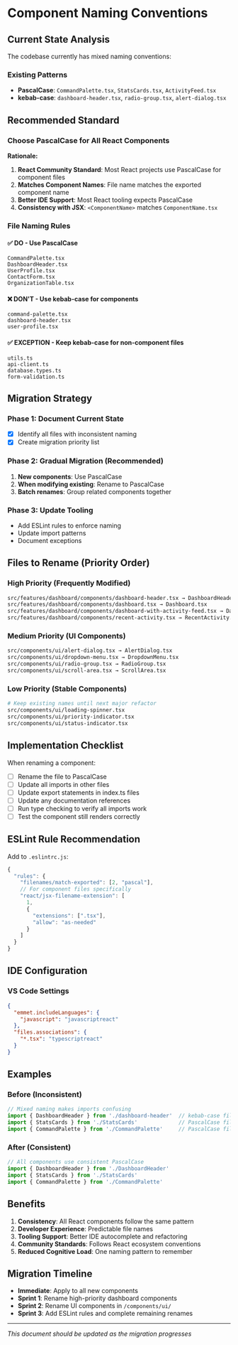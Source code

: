 # Component Naming Conventions

## Current State Analysis

The codebase currently has mixed naming conventions:

### Existing Patterns
- **PascalCase**: `CommandPalette.tsx`, `StatsCards.tsx`, `ActivityFeed.tsx`
- **kebab-case**: `dashboard-header.tsx`, `radio-group.tsx`, `alert-dialog.tsx`

## Recommended Standard

### **Choose PascalCase for All React Components**

**Rationale:**
1. **React Community Standard**: Most React projects use PascalCase for component files
2. **Matches Component Names**: File name matches the exported component name
3. **Better IDE Support**: Most React tooling expects PascalCase
4. **Consistency with JSX**: `<ComponentName>` matches `ComponentName.tsx`

### **File Naming Rules**

#### ✅ **DO** - Use PascalCase
```
CommandPalette.tsx
DashboardHeader.tsx
UserProfile.tsx
ContactForm.tsx
OrganizationTable.tsx
```

#### ❌ **DON'T** - Use kebab-case for components
```
command-palette.tsx
dashboard-header.tsx
user-profile.tsx
```

#### ✅ **EXCEPTION** - Keep kebab-case for non-component files
```
utils.ts
api-client.ts
database.types.ts
form-validation.ts
```

## Migration Strategy

### Phase 1: Document Current State
- [x] Identify all files with inconsistent naming
- [x] Create migration priority list

### Phase 2: Gradual Migration (Recommended)
1. **New components**: Use PascalCase
2. **When modifying existing**: Rename to PascalCase
3. **Batch renames**: Group related components together

### Phase 3: Update Tooling
- Add ESLint rules to enforce naming
- Update import patterns
- Document exceptions

## Files to Rename (Priority Order)

### High Priority (Frequently Modified)
```bash
src/features/dashboard/components/dashboard-header.tsx → DashboardHeader.tsx
src/features/dashboard/components/dashboard.tsx → Dashboard.tsx
src/features/dashboard/components/dashboard-with-activity-feed.tsx → DashboardWithActivityFeed.tsx
src/features/dashboard/components/recent-activity.tsx → RecentActivity.tsx
```

### Medium Priority (UI Components)
```bash
src/components/ui/alert-dialog.tsx → AlertDialog.tsx
src/components/ui/dropdown-menu.tsx → DropdownMenu.tsx
src/components/ui/radio-group.tsx → RadioGroup.tsx
src/components/ui/scroll-area.tsx → ScrollArea.tsx
```

### Low Priority (Stable Components)
```bash
# Keep existing names until next major refactor
src/components/ui/loading-spinner.tsx
src/components/ui/priority-indicator.tsx
src/components/ui/status-indicator.tsx
```

## Implementation Checklist

When renaming a component:

- [ ] Rename the file to PascalCase
- [ ] Update all imports in other files
- [ ] Update export statements in index.ts files
- [ ] Update any documentation references
- [ ] Run type checking to verify all imports work
- [ ] Test the component still renders correctly

## ESLint Rule Recommendation

Add to `.eslintrc.js`:

```javascript
{
  "rules": {
    "filenames/match-exported": [2, "pascal"],
    // For component files specifically
    "react/jsx-filename-extension": [
      1,
      {
        "extensions": [".tsx"],
        "allow": "as-needed"
      }
    ]
  }
}
```

## IDE Configuration

### VS Code Settings
```json
{
  "emmet.includeLanguages": {
    "javascript": "javascriptreact"
  },
  "files.associations": {
    "*.tsx": "typescriptreact"
  }
}
```

## Examples

### Before (Inconsistent)
```typescript
// Mixed naming makes imports confusing
import { DashboardHeader } from './dashboard-header'  // kebab-case file
import { StatsCards } from './StatsCards'             // PascalCase file
import { CommandPalette } from './CommandPalette'     // PascalCase file
```

### After (Consistent)
```typescript
// All components use consistent PascalCase
import { DashboardHeader } from './DashboardHeader'
import { StatsCards } from './StatsCards'
import { CommandPalette } from './CommandPalette'
```

## Benefits

1. **Consistency**: All React components follow the same pattern
2. **Developer Experience**: Predictable file names
3. **Tooling Support**: Better IDE autocomplete and refactoring
4. **Community Standards**: Follows React ecosystem conventions
5. **Reduced Cognitive Load**: One naming pattern to remember

## Migration Timeline

- **Immediate**: Apply to all new components
- **Sprint 1**: Rename high-priority dashboard components
- **Sprint 2**: Rename UI components in `/components/ui/`
- **Sprint 3**: Add ESLint rules and complete remaining renames

---

*This document should be updated as the migration progresses*
